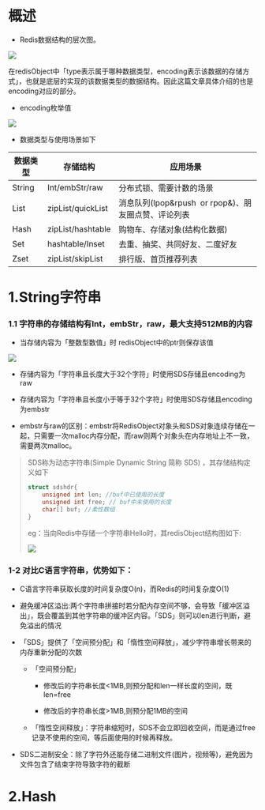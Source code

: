 # 概述

* Redis数据结构的层次图。

![](https://pic1.zhimg.com/80/v2-fc8e2a11644c48b023e4fa974d9bba04_720w.webp)

在redisObject中「type表示属于哪种数据类型，encoding表示该数据的存储方式」，也就是底层的实现的该数据类型的数据结构。因此这篇文章具体介绍的也是encoding对应的部分。

* encoding枚举值

![](https://pic4.zhimg.com/80/v2-3ad4e7a09bc900ae0ffde47919546cd3_720w.webp)

* 数据类型与使用场景如下

| 数据类型   | 存储结构              | 应用场景                                  |
| ------ | ----------------- | ------------------------------------- |
| String | Int/embStr/raw    | 分布式锁、需要计数的场景                          |
| List   | zipList/quickList | 消息队列(lpop&rpush  or rpop&)、朋友圈点赞、评论列表 |
| Hash   | zipList/hashtable | 购物车、存储对象(结构化数据)                       |
| Set    | hashtable/Inset   | 去重、抽奖、共同好友、二度好友                       |
| Zset   | zipList/skipList  | 排行版、首页推荐列表                            |

# 

# 1.String字符串

### 1.1 字符串的存储结构有Int，embStr，raw，最大支持512MB的内容

* 当存储内容为「整数型数值」时 redisObject中的ptr则保存该值

![](https://pic4.zhimg.com/80/v2-200a8eef891b64fe9403e2c372bb938b_720w.webp)

* 存储内容为「字符串且长度大于32个字符」时使用SDS存储且encoding为raw

* 存储内容为「字符串且长度小于等于32个字符」时使用SDS存储且encoding为embstr

* embstr与raw的区别：embstr将RedisObject对象头和SDS对象连续存储在一起，只需要一次malloc内存分配，而raw则两个对象头在内存地址上不一致，需要两次malloc。

> SDS称为动态字符串(Simple Dynamic String 简称 SDS) ，其存储结构定义如下
> 
> ```c
> struct sdshdr{
>     unsigned int len; //buf中已使用的长度
>     unsigned int free; // buf中未使用的长度
>     char[] buf; //柔性数组
> }
> ```
> 
> eg：当向Redis中存储一个字符串Hello时，其redisObject结构图如下:
> 
> ![](https://pic2.zhimg.com/80/v2-960fa322dbb3d976331a73999dc59375_720w.webp)

### 

### 1-2 对比C语言字符串，优势如下：

* C语言字符串获取长度的时间复杂度O(n)，而Redis的时间复杂度O(1)

* 避免缓冲区溢出:两个字符串拼接时若分配内存空间不够，会导致「缓冲区溢出」，既会覆盖到其他字符串的缓冲区内容。「SDS」则可以len进行判断，避免溢出的情况

* 「SDS」提供了「空间预分配」和「惰性空间释放」，减少字符串增长带来的内存重新分配的次数
  
  * 「空间预分配」
    
    * 修改后的字符串长度<1MB,则预分配和len一样长度的空间，既len=free
    
    * 修改后的字符串长度>1MB,则预分配1MB的空间
  
  * 「惰性空间释放」：字符串缩短时，SDS不会立即回收空间，而是通过free记录不使用的空间，等后面使用的时候再释放。

* SDS二进制安全：除了字符外还能存储二进制文件(图片，视频等)，避免因为文件包含了结束字符导致字符的截断

# 2.Hash
